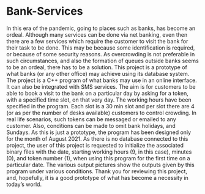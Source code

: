 # Bank-Services
In this era of the pandemic, going to places such as banks, has become an ordeal. Although many services can be done via net banking, even then there are a few services which require the customer to visit the bank for their task to be done. This may be because some identification is required, or because of some security reasons.
As overcrowding is not preferable in such circumstances, and also the formation of queues outside banks seems to be an ordeal, there has to be a solution.
This project is a prototype of what banks (or any other office) may achieve using its database system. The project is a C++ program of what banks may use in an online interface. It can also be integrated with SMS services.
The aim is for customers to be able to book a visit to the bank on a particular day by asking for a token, with a specified time slot, on that very day. The working hours have been specified in the program. Each slot is a 30 min slot and per slot there are 4 (or as per the number of desks available) customers to control crowding. In real life scenarios, such tokens can be messaged or emailed to any customer.
Also, conditions can be made to omit bank holidays, and Sundays. As this is just a prototype, the program has been designed only for the month of August 2021.
As there is no database connected to this project, the user of this project is requested to initialize the associated binary files with the date, starting working hours (9, in this case), minutes (0), and token number (1), when using this program for the first time on a particular date.
The various output pictures show the outputs given by this program under various conditions.
Thank you for reviewing this project, and, hopefully, it is a good prototype of what has become a necessity in today’s world.

